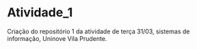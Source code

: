 # Atividade_1
Criação do repositório 1 da atividade de terça 31/03, sistemas de informação, Uninove Vila Prudente.
